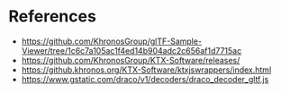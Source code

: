 # References

* https://github.com/KhronosGroup/glTF-Sample-Viewer/tree/1c6c7a105ac1f4ed14b904adc2c656af1d7715ac
* https://github.com/KhronosGroup/KTX-Software/releases/
* https://github.khronos.org/KTX-Software/ktxjswrappers/index.html
* https://www.gstatic.com/draco/v1/decoders/draco_decoder_gltf.js
